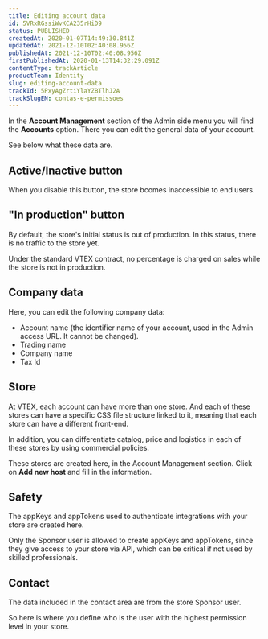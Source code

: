 ```yaml
---
title: Editing account data
id: 5VRxRGssiWvKCA235rHiD9
status: PUBLISHED
createdAt: 2020-01-07T14:49:30.841Z
updatedAt: 2021-12-10T02:40:08.956Z
publishedAt: 2021-12-10T02:40:08.956Z
firstPublishedAt: 2020-01-13T14:32:29.091Z
contentType: trackArticle
productTeam: Identity
slug: editing-account-data
trackId: 5PxyAgZrtiYlaYZBTlhJ2A
trackSlugEN: contas-e-permissoes
---
```


In the **Account Management** section of the Admin side menu you will find the **Accounts** option. There you can edit the general data of your account.

See below what these data are.

## Active/Inactive button

When you disable this button, the store bcomes inaccessible to end users.

## "In production" button

By default, the store's initial status is out of production. In this status, there is no traffic to the store yet.

Under the standard VTEX contract, no percentage is charged on sales while the store is not in production.

## Company data

Here, you can edit the following company data:

- Account name (the identifier name of your account, used in the Admin access URL. It cannot be changed).
- Trading name
- Company name
- Tax Id

## Store

At VTEX, each account can have more than one store. And each of these stores can have a specific CSS file structure linked to it, meaning that each store can have a different front-end.

In addition, you can differentiate catalog, price and logistics in each of these stores by using commercial policies.

These stores are created here, in the Account Management section. Click on **Add new host** and fill in the information.

## Safety

The appKeys and appTokens used to authenticate integrations with your store are created here.

Only the Sponsor user is allowed to create appKeys and appTokens, since they give access to your store via API, which can be critical if not used by skilled professionals.

## Contact

The data included in the contact area are from the store Sponsor user.

So here is where you define who is the user with the highest permission level in your store.
